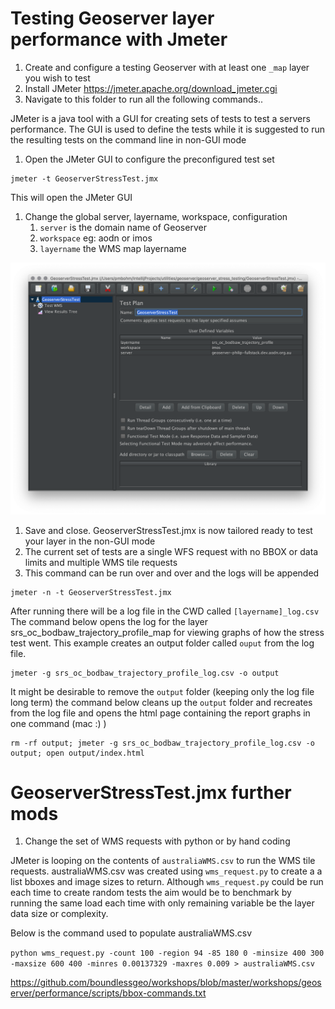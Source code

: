 

#  Testing Geoserver layer performance with Jmeter



1. Create and configure a testing Geoserver with at least one `_map` layer you wish to test
1. Install JMeter https://jmeter.apache.org/download_jmeter.cgi
1. Navigate to this folder to run all the following commands..

JMeter is a java tool with a GUI for creating sets of tests to test a servers performance. The GUI is used to define the tests while it is suggested to run the resulting tests on the command line in non-GUI mode

1. Open the JMeter GUI to configure the preconfigured test set

```$xslt
jmeter -t GeoserverStressTest.jmx
```

This will open the JMeter GUI
1. Change the global server, layername, workspace, configuration
    1. `server` is the domain name of Geoserver
    1. `workspace` eg: aodn or imos
    1. `layername` the WMS map layername 

![thingy](images/main.png) 

1. Save and close. GeoserverStressTest.jmx is now tailored ready to test your layer in the non-GUI mode
1. The current set of tests are a single WFS request with no BBOX or data limits and multiple WMS tile requests
1. This command can be run over and over and the logs will be appended

```$xslt
jmeter -n -t GeoserverStressTest.jmx
```

After running there will be a log file in the CWD called `[layername]_log.csv` The command below opens the log for the layer srs_oc_bodbaw_trajectory_profile_map for viewing graphs of how the stress test went. This example creates an output folder called `ouput` from the log file.
```
jmeter -g srs_oc_bodbaw_trajectory_profile_log.csv -o output
```
It might be desirable to remove the `output` folder (keeping only the log file long term)
the command below cleans up the `output` folder and recreates from the log file and opens the html page containing the report graphs in one command (mac :) )

```$xslt
rm -rf output; jmeter -g srs_oc_bodbaw_trajectory_profile_log.csv -o output; open output/index.html
```

# GeoserverStressTest.jmx further mods

1. Change the set of WMS requests with python or by hand coding

JMeter is looping on the contents of `australiaWMS.csv` to run the WMS tile requests. australiaWMS.csv was created using `wms_request.py` to create a a list bboxes and image sizes to return. Although `wms_request.py` could be run each time to create random tests the aim would be to benchmark by running the same load each time with only remaining variable be the layer data size or complexity.


Below is the command used to populate australiaWMS.csv


`python wms_request.py -count 100 -region 94 -85 180 0 -minsize 400 300 -maxsize 600 400 -minres 0.00137329 -maxres 0.009 > australiaWMS.csv`


https://github.com/boundlessgeo/workshops/blob/master/workshops/geoserver/performance/scripts/bbox-commands.txt

